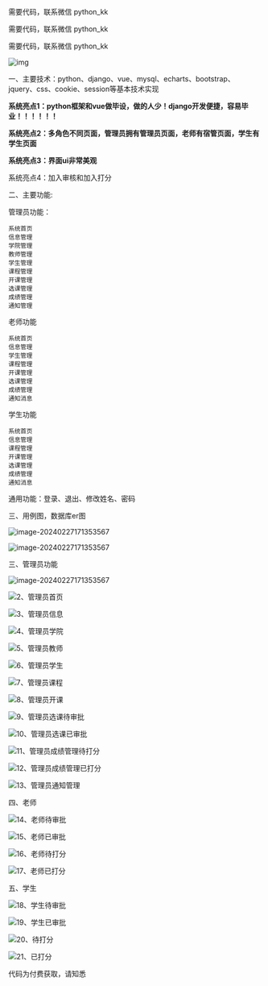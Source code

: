 需要代码，联系微信 python_kk

需要代码，联系微信 python_kk

需要代码，联系微信 python_kk

![img](./200.png)



一、主要技术：python、django、vue、mysql、echarts、bootstrap、jquery、css、cookie、session等基本技术实现

**系统亮点1：python框架和vue做毕设，做的人少！django开发便捷，容易毕业！！！！！！**

**系统亮点2：多角色不同页面，管理员拥有管理员页面，老师有宿管页面，学生有学生页面**

**系统亮点3：界面ui非常美观**

系统亮点4：加入审核和加入打分


 二、主要功能:

管理员功能：

```
系统首页
信息管理
学院管理
教师管理
学生管理
课程管理
开课管理
选课管理
成绩管理
通知管理
```



老师功能

```
系统首页
信息管理
学生管理
课程管理
开课管理
选课管理
成绩管理
通知消息
```



学生功能

```
系统首页
信息管理
课程管理
开课管理
选课管理
成绩管理
通知消息
```



通用功能：登录、退出、修改姓名、密码

三、用例图，数据库er图



![image-20240227171353567](./image-20240227171353567.png)



![image-20240227171353567](./20240227171439.png)







三、管理员功能

![image-20240227171353567](./1、教务管理系统登录.png)



![2、管理员首页](./2、管理员首页.png)



![3、管理员信息](./3、管理员信息.png)



![4、管理员学院](./4、管理员学院.png)





![5、管理员教师](./5、管理员教师.png)





![6、管理员学生](./6、管理员学生.png)





![7、管理员课程](./7、管理员课程.png)



![8、管理员开课](./8、管理员开课.png)



![9、管理员选课待审批](./9、管理员选课待审批.png)



![10、管理员选课已审批](./10、管理员选课已审批.png)





![11、管理员成绩管理待打分](./11、管理员成绩管理待打分.png)







![12、管理员成绩管理已打分](./12、管理员成绩管理已打分.png)





![13、管理员通知管理](./13、管理员通知管理.png)



四、老师



![14、老师待审批](./14、老师待审批.png)

![15、老师已审批](./15、老师已审批.png)



![16、老师待打分](./16、老师待打分.png)

![17、老师已打分](./17、老师已打分.png)



五、学生

![18、学生待审批](./18、学生待审批.png)

![19、学生已审批](./19、学生已审批.png)

![20、待打分](./20、待打分.png)



![21、已打分](./21、已打分.png)





代码为付费获取，请知悉